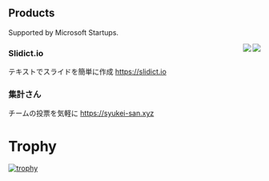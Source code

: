 ## Products
Supported by Microsoft Startups.

<a href="https://newsdict.io">
  <img align="right" src="https://github-readme-stats.vercel.app/api?username=yubele&title_color=fff&icon_color=79ff97&text_color=9f9f9f&bg_color=151515&hide_rank=true"/>
</a>
<a href="https://newsdict.io">
  <img align="right" src="https://github-readme-stats.vercel.app/api/top-langs/?username=yubele&title_color=fff&icon_color=79ff97&text_color=9f9f9f&bg_color=151515&layout=compact" />
</a>

### Slidict.io
テキストでスライドを簡単に作成
https://slidict.io

### 集計さん
チームの投票を気軽に
https://syukei-san.xyz

# Trophy
[![trophy](https://github-profile-trophy.vercel.app/?username=yubele&rank=SECRET,SSS,SS,S,AAA,AA,A)](https://newsdict.io)

